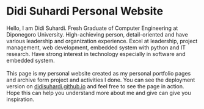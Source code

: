 # Didi Suhardi Personal Website

Hello, I am Didi Suhardi. Fresh Graduate of Computer Engineering at Diponegoro University. High-achieving person, detail-oriented and have various leadership and organization experience. Excel at leadership, project management, web development, embedded system with python and IT research. Have strong interest in technology especially in software and embedded system.
<br><br>
This page is my personal website created as my personal portfolio pages and archive form project and activities I done. You can see the deployment version on <a href="[didisuhardi.github.io/](https://didisuhardi.github.io/)" target="_blank">didisuhardi.github.io<a> and feel free to see the page in action. Hope this can help you understand more about me and give can give you inspiration.
